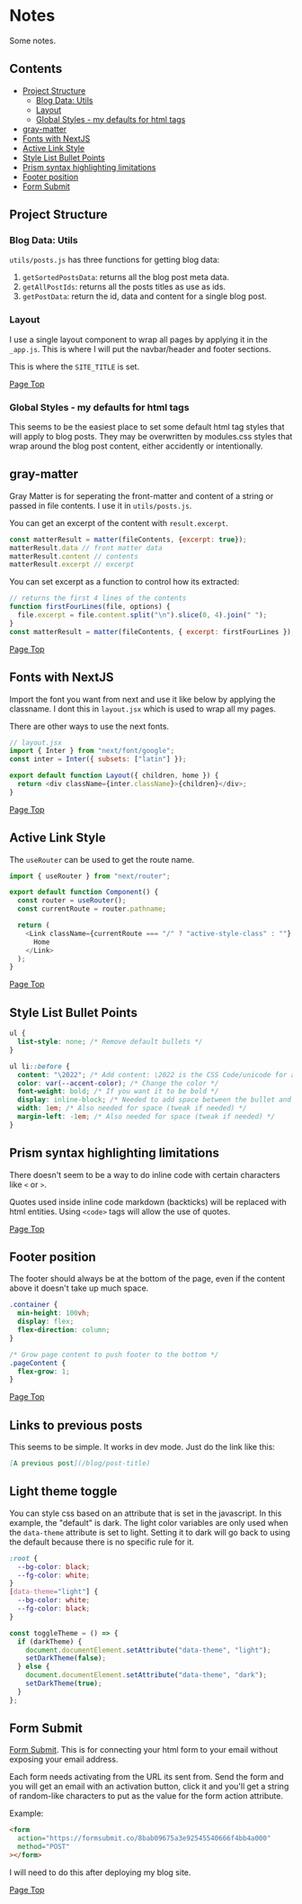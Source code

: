 # Notes

Some notes.

## Contents

- [Project Structure](#project-structure)
  - [Blog Data: Utils](#blog-data-utils)
  - [Layout](#layout)
  - [Global Styles - my defaults for html tags](#global-styles---my-defaults-for-html-tags)
- [gray-matter](#gray-matter)
- [Fonts with NextJS](#fonts-with-nextjs)
- [Active Link Style](#active-link-style)
- [Style List Bullet Points](#style-list-bullet-points)
- [Prism syntax highlighting limitations](#prism-syntax-highlighting-limitations)
- [Footer position](#footer-position)
- [Form Submit](#form-submit)

## Project Structure

### Blog Data: Utils

`utils/posts.js` has three functions for getting blog data:

1. `getSortedPostsData`: returns all the blog post meta data.
2. `getAllPostIds`: returns all the posts titles as use as ids.
3. `getPostData`: return the id, data and content for a single blog post.

### Layout

I use a single layout component to wrap all pages by applying it in the `_app.js`. This is where I will put the navbar/header and footer sections.

This is where the `SITE_TITLE` is set.

[Page Top](#contents)

### Global Styles - my defaults for html tags

This seems to be the easiest place to set some default html tag styles that will apply to blog posts. They may be overwritten by modules.css styles that wrap around the blog post content, either accidently or intentionally.

## gray-matter

Gray Matter is for seperating the front-matter and content of a string or passed in file contents. I use it in `utils/posts.js`.

You can get an excerpt of the content with `result.excerpt`.

```javaScript
const matterResult = matter(fileContents, {excerpt: true});
matterResult.data // front matter data
matterResult.content // contents
matterResult.excerpt // excerpt
```

You can set excerpt as a function to control how its extracted:

```javascript
// returns the first 4 lines of the contents
function firstFourLines(file, options) {
  file.excerpt = file.content.split("\n").slice(0, 4).join(" ");
}
const matterResult = matter(fileContents, { excerpt: firstFourLines });
```

[Page Top](#contents)

## Fonts with NextJS

Import the font you want from next and use it like below by applying the classname. I dont this in `layout.jsx` which is used to wrap all my pages.

There are other ways to use the next fonts.

```javascript
// layout.jsx
import { Inter } from "next/font/google";
const inter = Inter({ subsets: ["latin"] });

export default function Layout({ children, home }) {
  return <div className={inter.className}>{children}</div>;
}
```

[Page Top](#contents)

## Active Link Style

The `useRouter` can be used to get the route name.

```javascript
import { useRouter } from "next/router";

export default function Component() {
  const router = useRouter();
  const currentRoute = router.pathname;

  return (
    <Link className={currentRoute === "/" ? "active-style-class" : ""} href="/">
      Home
    </Link>
  );
}
```

[Page Top](#contents)

## Style List Bullet Points

```css
ul {
  list-style: none; /* Remove default bullets */
}

ul li::before {
  content: "\2022"; /* Add content: \2022 is the CSS Code/unicode for a bullet */
  color: var(--accent-color); /* Change the color */
  font-weight: bold; /* If you want it to be bold */
  display: inline-block; /* Needed to add space between the bullet and the text */
  width: 1em; /* Also needed for space (tweak if needed) */
  margin-left: -1em; /* Also needed for space (tweak if needed) */
}
```

## Prism syntax highlighting limitations

There doesn't seem to be a way to do inline code with certain characters like `<` or `>`.

Quotes used inside inline code markdown (backticks) will be replaced with html entities. Using `<code>` tags will allow the use of quotes.

[Page Top](#contents)

## Footer position

The footer should always be at the bottom of the page, even if the content above it doesn't take up much space.

```css
.container {
  min-height: 100vh;
  display: flex;
  flex-direction: column;
}

/* Grow page content to push footer to the bottom */
.pageContent {
  flex-grow: 1;
}
```

[Page Top](#contents)

## Links to previous posts

This seems to be simple. It works in dev mode. Just do the link like this:

```md
[A previous post](/blog/post-title)
```

## Light theme toggle

You can style css based on an attribute that is set in the javascript. In this example, the "default" is dark. The light color variables are only used when the `data-theme` attribute is set to light. Setting it to dark will go back to using the default because there is no specific rule for it.

```css
:root {
  --bg-color: black;
  --fg-color: white;
}
[data-theme="light"] {
  --bg-color: white;
  --fg-color: black;
}
```

```javascript
const toggleTheme = () => {
  if (darkTheme) {
    document.documentElement.setAttribute("data-theme", "light");
    setDarkTheme(false);
  } else {
    document.documentElement.setAttribute("data-theme", "dark");
    setDarkTheme(true);
  }
};
```

## Form Submit

[Form Submit](https://formsubmit.co/). This is for connecting your html form to your email without exposing your email address.

Each form needs activating from the URL its sent from. Send the form and you will get an email with an activation button, click it and you'll get a string of random-like characters to put as the value for the form action attribute.

Example:

```html
<form
  action="https://formsubmit.co/8bab09675a3e92545540666f4bb4a000"
  method="POST"
></form>
```

I will need to do this after deploying my blog site.

[Page Top](#contents)
